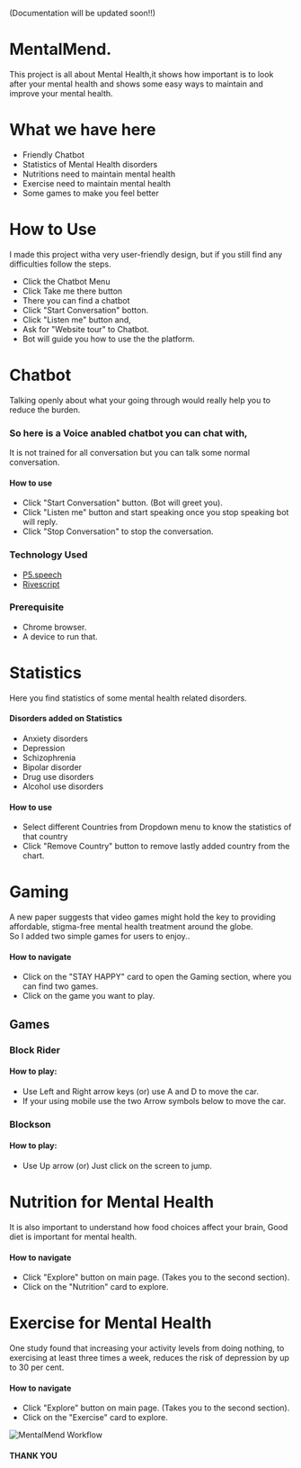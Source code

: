 (Documentation will be updated soon!!)

# MentalMend.

This project is all about Mental Health,it shows how important is to look after your mental health
and shows some easy ways to maintain and improve your mental health. 

# What we have here

* Friendly Chatbot
* Statistics of Mental Health disorders
* Nutritions need to maintain mental health
* Exercise need to maintain mental health
* Some games to make you feel better


# How to Use

I made this project witha very user-friendly design, but if you still find any difficulties follow the steps.

* Click the Chatbot Menu 
* Click Take me there button
* There you can find a chatbot
* Click "Start Conversation" botton.
* Click "Listen me" button and,
* Ask for "Website tour" to Chatbot.
* Bot will guide you how to use the the platform.


# Chatbot

Talking openly about what your going through would really help you to reduce the burden. 

### So here is a Voice anabled chatbot you can chat with, 
It is not trained for all conversation but you can talk some normal conversation.


#### How to use

* Click "Start Conversation" button. (Bot will greet you).
* Click "Listen me" button and start speaking once you stop speaking bot will reply.
* Click "Stop Conversation" to stop the conversation.



### Technology Used

* [P5.speech](https://idmnyu.github.io/p5.js-speech/)
* [Rivescript](https://www.rivescript.com/)

### Prerequisite

* Chrome browser.
* A device to run that.


# Statistics

Here you find statistics of some mental health related disorders.


#### Disorders added on Statistics

* Anxiety disorders
* Depression
* Schizophrenia
* Bipolar disorder
* Drug use disorders
* Alcohol use disorders


#### How to use

* Select different Countries from Dropdown menu to know the statistics of that country
* Click "Remove Country" button to remove lastly added country from the chart.



# Gaming 

A new paper suggests that video games might hold the key to providing affordable, stigma-free mental health
treatment around the globe.  
So I added two simple games for users to enjoy..

#### How to navigate

* Click on the "STAY HAPPY" card to open the Gaming section, where you can find two games.
* Click on the game you want to play.

## Games

### Block Rider


#### How to play:

* Use Left and Right arrow keys (or) use A and D to move the car.
* If your using mobile use the two Arrow symbols below to move the car.



### Blockson


#### How to play:

* Use Up arrow (or) Just click on the screen to jump.



# Nutrition for Mental Health

It is also important to understand how food choices affect your brain, Good diet is 
important for mental health.

#### How to navigate

* Click "Explore" button on main page. (Takes you to the second section).
* Click on the "Nutrition" card to explore.


# Exercise for Mental Health

One study found that increasing your activity levels from doing nothing, to exercising at least three times a week, reduces the risk of depression by up to 30 per cent.

#### How to navigate

* Click "Explore" button on main page. (Takes you to the second section).
* Click on the "Exercise" card to explore.

![MentalMend Workflow](https://github.com/meaviral17/MentalMend/assets/81246801/2120ad97-e635-4146-ba2e-7be1155fa311)



#### THANK YOU 


